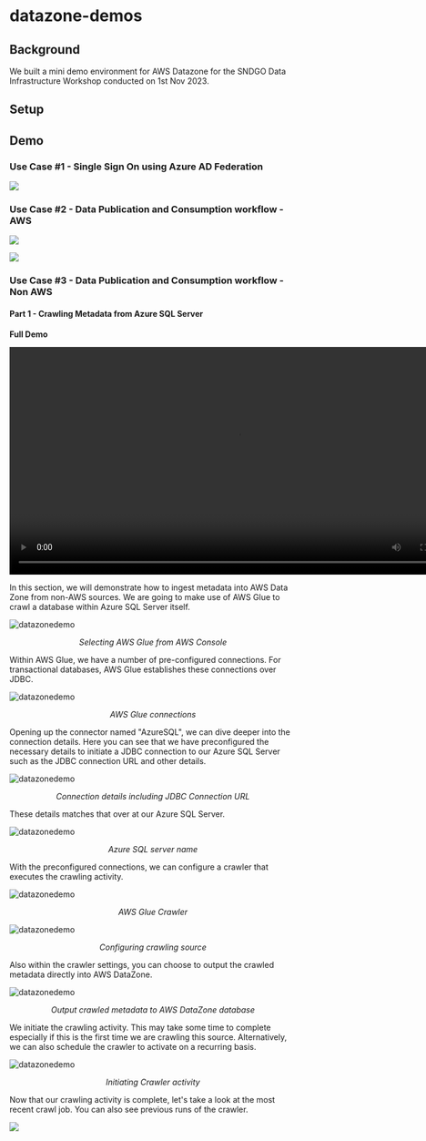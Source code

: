 # datazone-demos
## Background
We built a mini demo environment for AWS Datazone for the SNDGO Data Infrastructure Workshop conducted on 1st Nov 2023.

## Setup

## Demo 

### Use Case #1 - Single Sign On using Azure AD Federation

[![](datazone-demo-part-1.png)]("https://dwei4f633mwy3.cloudfront.net/datazone-demo-part-1.mp4")


### Use Case #2 - Data Publication and Consumption workflow - AWS


[![](datazone-demo-part-2-1.png)]("https://dwei4f633mwy3.cloudfront.net/datazone-demo-part-2-1-28Nov2023")

[![](datazone-demo-part-2-2.png)]("https://dwei4f633mwy3.cloudfront.net/datazone-demo-part-2-2-28Nov2023.mp4")

### Use Case #3 - Data Publication and Consumption workflow - Non AWS

#### Part 1 - Crawling Metadata from Azure SQL Server

**Full Demo**

<video width="800" height="" controls>
  <source src="https://dwei4f633mwy3.cloudfront.net/datazone-demo-part-4-1.mp4" type="video/mp4">
  Your browser does not support the video tag.
</video>

In this section, we will demonstrate how to ingest metadata into AWS Data Zone from non-AWS sources. We are going to make use of AWS Glue to crawl a database within Azure SQL Server itself. 


![datazonedemo](datazone-demo-part-4-1.gif) 
<p align="center">
     <i>Selecting AWS Glue from AWS Console</i>
</p>

Within AWS Glue, we have a number of pre-configured connections. For transactional databases, AWS Glue establishes these connections over JDBC. 

![datazonedemo](datazone-demo-part-4-2.gif) 
<p align="center">
     <i>AWS Glue connections</i>
</p>

Opening up the connector named "AzureSQL", we can dive deeper into the connection details. Here you can see that we have preconfigured the necessary details to initiate a JDBC connection to our Azure SQL Server such as the JDBC connection URL and other details.

![datazonedemo](datazone-demo-part-4-3.gif) 
<p align="center">
     <i>Connection details including JDBC Connection URL</i>
</p>

These details matches that over at our Azure SQL Server. 

![datazonedemo](datazone-demo-part-4-4.gif) 
<p align="center">
     <i>Azure SQL server name</i>
</p>

With the preconfigured connections, we can configure a crawler that executes the crawling activity. 

![datazonedemo](datazone-demo-part-4-5.gif) 
<p align="center">
     <i>AWS Glue Crawler</i>
</p>

![datazonedemo](datazone-demo-part-4-6.gif) 
<p align="center">
     <i>Configuring crawling source</i>
</p>

Also within the crawler settings, you can choose to output the crawled metadata directly into AWS DataZone.

![datazonedemo](datazone-demo-part-4-7.gif) 
<p align="center">
     <i>Output crawled metadata to AWS DataZone database</i>
</p>

We initiate the crawling activity. This may take some time to complete especially if this is the first time we are crawling this source. Alternatively, we can also schedule the crawler to activate on a recurring basis.

![datazonedemo](datazone-demo-part-4-8.gif) 
<p align="center">
     <i>Initiating Crawler activity</i>
</p>

Now that our crawling activity is complete, let's take a look at the most recent crawl job. You can also see previous runs of the crawler.




[![](datazone-demo-part-4-2.png)]("https://dwei4f633mwy3.cloudfront.net/datazone-demo-part-4-2-28Nov2023.mp4")